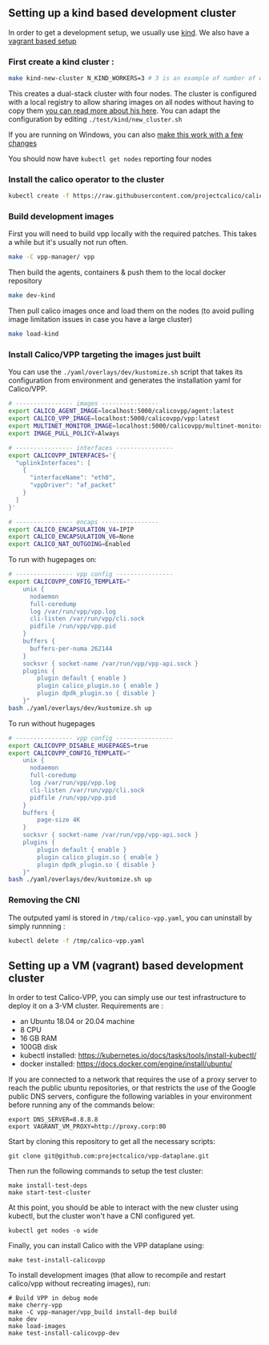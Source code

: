 ## Setting up a kind based development cluster

In order to get a development setup, we usually use [kind](https://kind.sigs.k8s.io/).
We also have a [vagrant based setup](https://github.com/projectcalico/vpp-dataplane/blob/master/test/vagrant)

### First create a kind cluster :
````bash
make kind-new-cluster N_KIND_WORKERS=3 # 3 is an example of number of worker nodes in your cluster
````
This creates a dual-stack cluster with four nodes. The cluster is configured with a local registry to allow sharing images on all nodes without having to copy them [you can read more about his here](https://kind.sigs.k8s.io/docs/user/local-registry/). You can adapt the configuration by editing `./test/kind/new_cluster.sh`

If you are running on Windows, you can also [make this work with a few changes](https://github.com/projectcalico/vpp-dataplane/blob/master/test/kind/wsl_deployment_on_kind.md)

You should now have `kubectl get nodes` reporting four nodes

### Install the calico operator to the cluster
````bash
kubectl create -f https://raw.githubusercontent.com/projectcalico/calico/master/manifests/tigera-operator.yaml
````

### Build development images

First you will need to build vpp locally with the required patches. This takes a while but it's usually not run often.
````bash
make -C vpp-manager/ vpp
````

Then build the agents, containers & push them to the local docker repository
````bash
make dev-kind
````

Then pull calico images once and load them on the nodes (to avoid pulling image limitation issues in case you have a large cluster)
````bash
make load-kind
````

### Install Calico/VPP targeting the images just built

You can use the `./yaml/overlays/dev/kustomize.sh` script that takes its configuration from environment and generates the installation yaml for Calico/VPP.

````bash
# ---------------- images ----------------
export CALICO_AGENT_IMAGE=localhost:5000/calicovpp/agent:latest
export CALICO_VPP_IMAGE=localhost:5000/calicovpp/vpp:latest
export MULTINET_MONITOR_IMAGE=localhost:5000/calicovpp/multinet-monitor:latest
export IMAGE_PULL_POLICY=Always

# ---------------- interfaces ----------------
export CALICOVPP_INTERFACES='{
  "uplinkInterfaces": [
    {
      "interfaceName": "eth0",
      "vppDriver": "af_packet"
    }
  ]
}'

# ---------------- encaps ----------------
export CALICO_ENCAPSULATION_V4=IPIP
export CALICO_ENCAPSULATION_V6=None
export CALICO_NAT_OUTGOING=Enabled
````
To run with hugepages on:

````bash
# ---------------- vpp config ----------------
export CALICOVPP_CONFIG_TEMPLATE="
    unix {
      nodaemon
      full-coredump
      log /var/run/vpp/vpp.log
      cli-listen /var/run/vpp/cli.sock
      pidfile /run/vpp/vpp.pid
    }
    buffers {
      buffers-per-numa 262144
    }
    socksvr { socket-name /var/run/vpp/vpp-api.sock }
    plugins {
        plugin default { enable }
        plugin calico_plugin.so { enable }
        plugin dpdk_plugin.so { disable }
    }"
bash ./yaml/overlays/dev/kustomize.sh up
````

To run without hugepages
````bash
# ---------------- vpp config ----------------
export CALICOVPP_DISABLE_HUGEPAGES=true
export CALICOVPP_CONFIG_TEMPLATE="
    unix {
      nodaemon
      full-coredump
      log /var/run/vpp/vpp.log
      cli-listen /var/run/vpp/cli.sock
      pidfile /run/vpp/vpp.pid
    }
    buffers {
        page-size 4K
    }
    socksvr { socket-name /var/run/vpp/vpp-api.sock }
    plugins {
        plugin default { enable }
        plugin calico_plugin.so { enable }
        plugin dpdk_plugin.so { disable }
    }"
bash ./yaml/overlays/dev/kustomize.sh up
````

### Removing the CNI

The outputed yaml is stored in `/tmp/calico-vpp.yaml`, you can uninstall by simply runnning :
````bash
kubectl delete -f /tmp/calico-vpp.yaml
````

## Setting up a VM (vagrant) based development cluster

In order to test Calico-VPP, you can simply use our test infrastructure to deploy it on a 3-VM cluster. Requirements are :

- an Ubuntu 18.04 or 20.04 machine
- 8 CPU
- 16 GB RAM
- 100GB disk
- kubectl installed: https://kubernetes.io/docs/tasks/tools/install-kubectl/
- docker installed: https://docs.docker.com/engine/install/ubuntu/

If you are connected to a network that requires the use of a proxy server to reach the public ubuntu repositories, or that restricts the use of the Google public DNS servers, configure the following variables in your environment before running any of the commands below:
```
export DNS_SERVER=8.8.8.8
export VAGRANT_VM_PROXY=http://proxy.corp:80
```

Start by cloning this repository to get all the necessary scripts:
```
git clone git@github.com:projectcalico/vpp-dataplane.git
```

Then run the following commands to setup the test cluster:
```
make install-test-deps
make start-test-cluster
```

At this point, you should be able to interact with the new cluster using kubectl, but the cluster won't have a CNI configured yet.
```
kubectl get nodes -o wide
```

Finally, you can install Calico with the VPP dataplane using:
```
make test-install-calicovpp
```

To install development images (that allow to recompile and restart calico/vpp without recreating images), run:
```
# Build VPP in debug mode
make cherry-vpp
make -C vpp-manager/vpp_build install-dep build
make dev
make load-images
make test-install-calicovpp-dev
```

